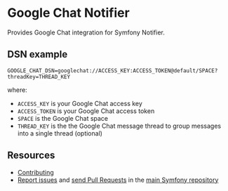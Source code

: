 Google Chat Notifier
====================

Provides Google Chat integration for Symfony Notifier.

DSN example
-----------

```
GOOGLE_CHAT_DSN=googlechat://ACCESS_KEY:ACCESS_TOKEN@default/SPACE?threadKey=THREAD_KEY
```

where:
 - `ACCESS_KEY` is your Google Chat access key
 - `ACCESS_TOKEN` is your Google Chat access token
 - `SPACE` is the Google Chat space
 - `THREAD_KEY` is the the Google Chat message thread to group messages into a single thread (optional)

Resources
---------

  * [Contributing](https://symfony.com/doc/current/contributing/index.html)
  * [Report issues](https://github.com/symfony/symfony/issues) and
    [send Pull Requests](https://github.com/symfony/symfony/pulls)
    in the [main Symfony repository](https://github.com/symfony/symfony)
